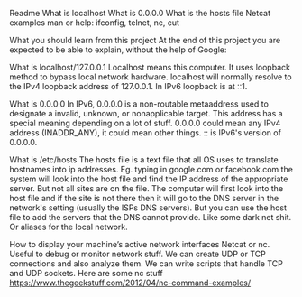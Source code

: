 Readme
What is localhost
What is 0.0.0.0
What is the hosts file
Netcat examples
man or help: ifconfig, telnet, nc, cut

What you should learn from this project
At the end of this project you are expected to be able to explain, without the help of Google:











What is localhost/127.0.0.1
Localhost means this computer. It uses loopback method to bypass local network
hardware. localhost will normally resolve to the IPv4 loopback address of
127.0.0.1. In IPv6 loopback is at ::1.


What is 0.0.0.0
In IPv6, 0.0.0.0 is a non-routable metaaddress used to designate a invalid,
unknown, or nonapplicable target. This address has a special meaning depending
on a lot of stuff. 0.0.0.0 could mean any IPv4 address (INADDR\_ANY), it could
mean other things.
:: is IPv6's version of 0.0.0.0. 

What is /etc/hosts
The hosts file is a text file that all OS uses to translate hostnames into ip
addresses. Eg. typing in google.com or facebook.com the system will look into
the host file and find the IP address of the appropriate server. But not all
sites are on the file. The computer will first look into the host file and if
the site is not there then it will go to the DNS server in the network's
setting (usually the ISPs DNS servers).
But you can use the host file to add the servers that the DNS cannot provide.
Like some dark net shit. Or aliases for the local network.

How to display your machine’s active network interfaces
Netcat or nc. Useful to debug or monitor network stuff. We can create UDP or
TCP connections and also analyze them. We can write scripts that handle TCP and
UDP sockets. Here are some nc stuff
https://www.thegeekstuff.com/2012/04/nc-command-examples/

